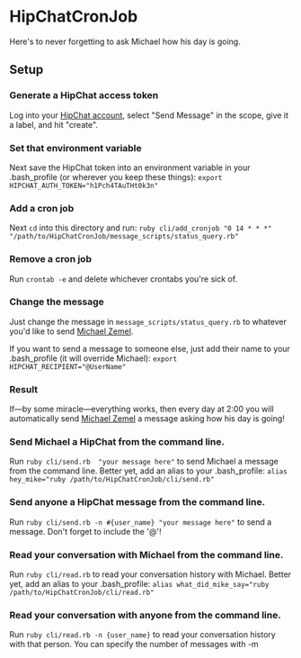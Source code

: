 # HipChatCronJob
Here's to never forgetting to ask Michael how his day is going.

## Setup
### Generate a HipChat access token
Log into your [HipChat account](https://www.hipchat.com/account/api), select "Send Message" in the scope, give it a label, and hit "create".

### Set that environment variable
Next save the HipChat token into an environment variable in your .bash_profile (or wherever you keep these things):
`export HIPCHAT_AUTH_TOKEN="h1Pch4TAuTHt0k3n"`

### Add a cron job
Next `cd` into this directory and run:
`ruby cli/add_cronjob "0 14 * * *" "/path/to/HipChatCronJob/message_scripts/status_query.rb"`

### Remove a cron job
Run `crontab -e` and delete whichever crontabs you're sick of.

### Change the message
Just change the message in `message_scripts/status_query.rb` to whatever you'd like to send [Michael Zemel](https://github.com/mzemel).

If you want to send a message to someone else, just add their name to your .bash_profile (it will override Michael):
`export HIPCHAT_RECIPIENT="@UserName"`

### Result
If—by some miracle—everything works, then every day at 2:00 you will automatically send [Michael Zemel](https://github.com/mzemel) a message asking how his day is going!

### Send Michael a HipChat from the command line.
Run `ruby cli/send.rb  "your message here"` to send Michael a message from the command line. Better yet, add an alias to your .bash_profile:
`alias hey_mike="ruby /path/to/HipChatCronJob/cli/send.rb"`

### Send anyone a HipChat message from the command line.
Run `ruby cli/send.rb -n #{user_name} "your message here"` to send a message. Don't forget to include the '@'!

### Read your conversation with Michael from the command line.
Run `ruby cli/read.rb` to read your conversation history with Michael. Better yet, add an alias to your .bash_profile:
`alias what_did_mike_say="ruby /path/to/HipChatCronJob/cli/read.rb"`

### Read your conversation with anyone from the command line.
Run `ruby cli/read.rb -n {user_name}` to read your conversation history with that person. You can specify the number of messages with -m
